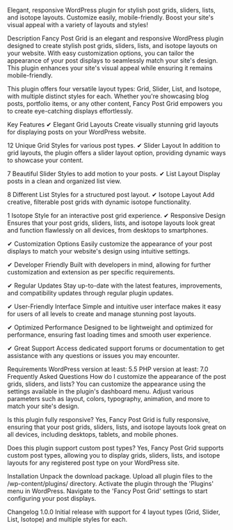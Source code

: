 Elegant, responsive WordPress plugin for stylish post grids, sliders, lists, and isotope layouts. Customize easily, mobile-friendly. Boost your site's visual appeal with a variety of layouts and styles!

Description
Fancy Post Grid is an elegant and responsive WordPress plugin designed to create stylish post grids, sliders, lists, and isotope layouts on your website. With easy customization options, you can tailor the appearance of your post displays to seamlessly match your site's design. This plugin enhances your site's visual appeal while ensuring it remains mobile-friendly.

This plugin offers four versatile layout types: Grid, Slider, List, and Isotope, with multiple distinct styles for each. Whether you're showcasing blog posts, portfolio items, or any other content, Fancy Post Grid empowers you to create eye-catching displays effortlessly.

Key Features
✔ Elegant Grid Layouts
Create visually stunning grid layouts for displaying posts on your WordPress website.

12 Unique Grid Styles for various post types.
✔ Slider Layout
In addition to grid layouts, the plugin offers a slider layout option, providing dynamic ways to showcase your content.

7 Beautiful Slider Styles to add motion to your posts.
✔ List Layout
Display posts in a clean and organized list view.

8 Different List Styles for a structured post layout.
✔ Isotope Layout
Add creative, filterable post grids with dynamic isotope functionality.

1 Isotope Style for an interactive post grid experience.
✔ Responsive Design
Ensures that your post grids, sliders, lists, and isotope layouts look great and function flawlessly on all devices, from desktops to smartphones.

✔ Customization Options
Easily customize the appearance of your post displays to match your website's design using intuitive settings.

✔ Developer Friendly
Built with developers in mind, allowing for further customization and extension as per specific requirements.

✔ Regular Updates
Stay up-to-date with the latest features, improvements, and compatibility updates through regular plugin updates.

✔ User-Friendly Interface
Simple and intuitive user interface makes it easy for users of all levels to create and manage stunning post layouts.

✔ Optimized Performance
Designed to be lightweight and optimized for performance, ensuring fast loading times and smooth user experience.

✔ Great Support
Access dedicated support forums or documentation to get assistance with any questions or issues you may encounter.

Requirements
WordPress version at least: 5.5
PHP version at least: 7.0
Frequently Asked Questions
How do I customize the appearance of the post grids, sliders, and lists?
You can customize the appearance using the settings available in the plugin's dashboard menu. Adjust various parameters such as layout, colors, typography, animation, and more to match your site's design.

Is this plugin fully responsive?
Yes, Fancy Post Grid is fully responsive, ensuring that your post grids, sliders, lists, and isotope layouts look great on all devices, including desktops, tablets, and mobile phones.

Does this plugin support custom post types?
Yes, Fancy Post Grid supports custom post types, allowing you to display grids, sliders, lists, and isotope layouts for any registered post type on your WordPress site.

Installation
Unpack the download package.
Upload all plugin files to the /wp-content/plugins/ directory.
Activate the plugin through the 'Plugins' menu in WordPress.
Navigate to the 'Fancy Post Grid' settings to start configuring your post displays.

Changelog
1.0.0
Initial release with support for 4 layout types (Grid, Slider, List, Isotope) and multiple styles for each.